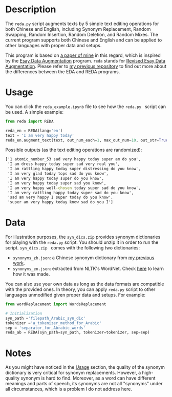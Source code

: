 # Description

The `reda.py` script augments texts by 5 simple text editing operations for both Chinese and English, including Synonym Replacement, Random Swapping, Random Insertion, Random Deletion, and Random Mixes. The current program supports both Chinese and English and can be applied to other languages with proper data and setups.

This program is based on [a paper of mine](https://arxiv.org/abs/2111.14709) in this regard, which is inspired by the [Esay Data Augmentation](https://github.com/jasonwei20/eda_nlp) program. `reda` stands for <ins>Revised Esay Data Augmentation</ins>. Please refer to [my previous repository](https://github.com/jaaack-wang/linguistic-knowledge-in-DA-for-NLP) to find out more about the differences between the EDA and  REDA programs. 

<a name='usage'></a>
# Usage

You can click the `reda_example.ipynb` file to see how the `reda.py ` script can be used. A simple example:

```py
from reda import REDA

reda_en = REDA(lang='en')
text = 'I am very happy today'
reda_en.augment_text(text, out_num_each=1, max_out_num=10, out_str=True)
```

Possible outputs (as the text editing operations are randomized):

```cmd
['1 atomic_number_53 sad very happy today super am do you',
 'I am dress happy today super sad very real you',
 'I am rattling happy today super distressing do you know',
 'I am very glad today tops sad do you know',
 'I am very happy today super do you know',
 'I am very happy today super sad you know',
 'I am very happy well-chosen today super sad do you know',
 'I am very rattling happy today super sad do you know',
 'sad am very happy I super today do you know',
 'super am very happy today know sad do you I']
```

# Data

For illustration purposes, the `syn_dics.zip` provides synonym dictionaries for playing with the `reda.py` script. You should unzip it in order to run the script. `syn_dics.zip ` comes with the following two dictionaries:

- `synonyms_zh.json`: a Chinese synonym dictionary from [my previous work](https://github.com/jaaack-wang/Chinese-Synonyms/tree/main/Trimmed_Synonyms).
- `synonyms_en.json`: extracted from NLTK's WordNet. Check [here](https://github.com/jaaack-wang/text-augmentation-techniques/blob/main/word_replacement/EnglishSynonymDictMaking.ipynb) to learn how it was made. 


You can also use your own data as long as the data formats are compatible with the provided ones. In theory, you can apply `reda.py` script to other languages unmodified given proper data and setups. For example:

```python
from wordReplacement import WordsReplacement

# Initialization
syn_path ='filepath_Arabic_syn_dic'
tokenizer ='a_tokenizer_method_for_Arabic'
sep = 'separator_for_Abrabic_words'
reda_ab = REDA(syn_path=syn_path, tokenizer=tokenizer, sep=sep)
```



# Notes

As you might have noticed in the [Usage](#usage) section, the quality of the synonym dictionary is very critical for synonym replacements. However, a high-quality synonym is hard to find. Moreover, as a word can have different meanings and parts of speech, its synonyms are not all "synonyms" under all circumstances, which is a problem I do not address here.   